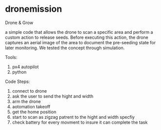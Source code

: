 # dronemission
Drone &amp; Grow


a simple code that allows the drone to scan a specific area and perform a custom action to release seeds.
Before executing this action, the drone captures an aerial image of the area to document the pre-seeding state for later monitoring.
We tested the concept through simulation.

Tools:
1. px4 autopilot 
2. python


Code Steps:
1. connect to drone
2. ask the user to send the hight and width
3. arm the drone
4. aotomation takeoff
5. get the home position
6. start to scan as zigzag patrent to the hight and width specfiy
7. check battery for every movment to insure it can complete the task
